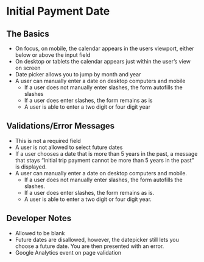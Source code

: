 # Initial Payment Date

## The Basics
* On focus, on mobile, the calendar appears in the users viewport, either below or above the input field
* On desktop or tablets the calendar appears just within the user’s view on screen
* Date picker allows you to jump by month and year
* A user can manually enter a date on desktop computers and mobile
    * If a user does not manually enter slashes, the form autofills the slashes
    * If a user does enter slashes, the form remains as is
    * A user is able to enter a two digit or four digit year
    
## Validations/Error Messages
* This is not a required field
* A user is not allowed to select future dates
* If a user chooses a date that is more than 5 years in the past, a message that stays “Initial trip payment cannot be more than 5 years in the past” is displayed. 
* A user can manually enter a date on desktop computers and mobile.
    * If a user does not manually enter slashes, the form autofills the slashes.
    * If a user does enter slashes, the form remains as is.
    * A user is able to enter a two digit or four digit year.

## Developer Notes
* Allowed to be blank
* Future dates are disallowed, however, the datepicker still lets you choose a future date. You are then presented with an error.
* Google Analytics event on page validation
